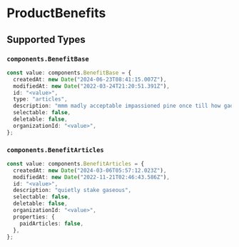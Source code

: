 # ProductBenefits


## Supported Types

### `components.BenefitBase`

```typescript
const value: components.BenefitBase = {
  createdAt: new Date("2024-06-23T08:41:15.007Z"),
  modifiedAt: new Date("2022-03-24T21:20:51.391Z"),
  id: "<value>",
  type: "articles",
  description: "mmm madly acceptable impassioned pine once till how gadzooks",
  selectable: false,
  deletable: false,
  organizationId: "<value>",
};
```

### `components.BenefitArticles`

```typescript
const value: components.BenefitArticles = {
  createdAt: new Date("2024-03-06T05:57:12.023Z"),
  modifiedAt: new Date("2022-11-21T02:46:43.586Z"),
  id: "<value>",
  description: "quietly stake gaseous",
  selectable: false,
  deletable: false,
  organizationId: "<value>",
  properties: {
    paidArticles: false,
  },
};
```

